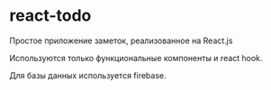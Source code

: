 # react-todo

Простое приложение заметок, реализованное на React.js

Используются только функциональные компоненты и react hook.

Для базы данных используется firebase.
